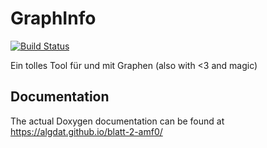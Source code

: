 # GraphInfo
[![Build Status](https://travis-ci.org/algdat/blatt-2-amf0.svg?branch=master)](https://travis-ci.org/algdat/blatt-2-amf0)

Ein tolles Tool für und mit Graphen (also with <3 and magic)

## Documentation
The actual Doxygen documentation can be found at https://algdat.github.io/blatt-2-amf0/
